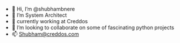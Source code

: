 - 👋 Hi, I’m @shubhambnere
- 👀 I’m System Architect 
- 🌱 currently working at Creddos 
- 💞️ I’m looking to collaborate on some of fascinating python projects
- 📫 Shubham@creddos.com

<!---
shubhambnere/shubhambnere is a ✨ special ✨ repository because its `README.md` (this file) appears on your GitHub profile.
You can click the Preview link to take a look at your changes.
--->
